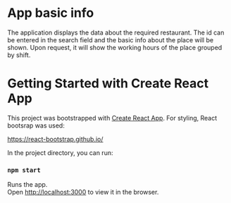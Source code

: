 # App basic info

The application displays the data about the required restaurant. The id can be entered in the search field and the basic info about the place will be shown.
Upon request, it will show the working hours of the place grouped by shift.

# Getting Started with Create React App

This project was bootstrapped with [Create React App](https://github.com/facebook/create-react-app). For styling, React bootsrap was used:

https://react-bootstrap.github.io/

In the project directory, you can run:

### `npm start`

Runs the app.\
Open [http://localhost:3000](http://localhost:3000) to view it in the browser.

